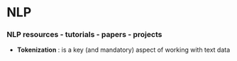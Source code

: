 # NLP
### NLP resources - tutorials - papers - projects

- **Tokenization** : is a key (and mandatory) aspect of working with text data
